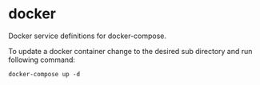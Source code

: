 # docker

Docker service definitions for docker-compose.

To update a docker container change to the desired sub directory and run following command:

```
docker-compose up -d
```
